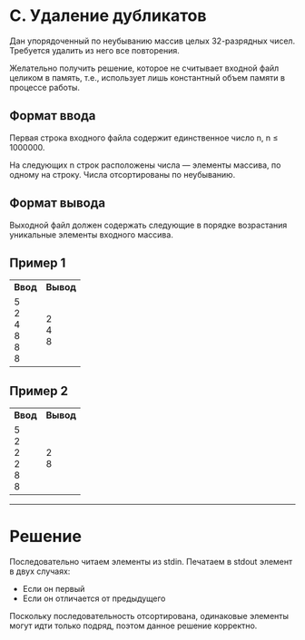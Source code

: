# C. Удаление дубликатов

Дан упорядоченный по неубыванию массив целых 32-разрядных чисел. Требуется удалить из него все повторения.

Желательно получить решение, которое не считывает входной файл целиком в память, т.е., использует лишь константный объем памяти в процессе работы.

## Формат ввода

Первая строка входного файла содержит единственное число n, n ≤ 1000000.

На следующих n строк расположены числа — элементы массива, по одному на строку. Числа отсортированы по неубыванию.

## Формат вывода

Выходной файл должен содержать следующие в порядке возрастания уникальные элементы входного массива.

## Пример 1
<table>
<tr><td><b>Ввод</b></td><td><b>Вывод</b></td></tr>
<tr><td>5<br>
2<br>
4<br>
8<br>
8<br>
8
</td><td>2<br>
4<br>
8
</td></tr>
</table>

## Пример 2
<table>
<tr><td><b>Ввод</b></td><td><b>Вывод</b></td></tr>
<tr><td>5<br>
2<br>
2<br>
2<br>
8<br>
8
</td><td>2<br>
8
</td></tr>
</table>

---
# Решение

Последовательно читаем элементы из stdin. Печатаем в stdout элемент в двух случаях:
* Если он первый
* Если он отличается от предыдущего

Поскольку последовательность отсортирована, одинаковые элементы могут идти только подряд, поэтом данное решение корректно.